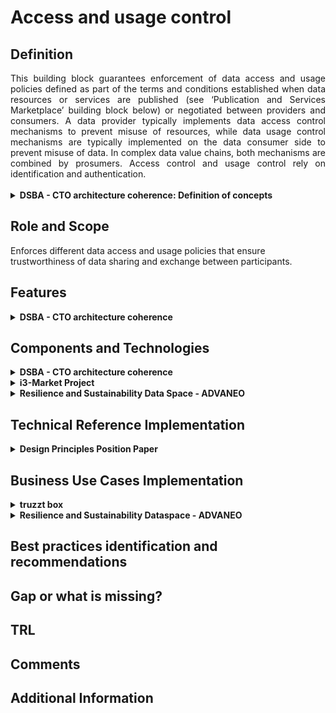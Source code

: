 # Access and usage control
## Definition
<div align="justify">This building block guarantees enforcement of data access and usage policies defined as part of the terms and conditions established when data resources or services are published (see ‘Publication and Services Marketplace’ building block below) or negotiated between providers and consumers. A data provider typically implements data access control mechanisms to prevent misuse of resources, while data usage control mechanisms are typically implemented on the data consumer side to prevent misuse of data. In complex data value chains, both mechanisms are combined by prosumers. Access control and usage control rely on identification and authentication.</div> </br>

<details>
  <summary><strong>DSBA - CTO architecture coherence: Definition of concepts</strong></summary>
  
  - [Access Control](https://www.techopedia.com/definition/5831/access-control)
  
    <div align="justify">Access control is a way of limiting access to a system or to physical or virtual resources. In computing, access control is a process by which users are granted access and certain privileges to systems, resources or information.In access control systems, users must present credentials before they can be granted access. In physical systems, these credentials may come in many forms, but credentials that can't be transferred provide the most security. </div>
  
  - [Usage Control](https://www.igi-global.com/dictionary/hardware-approach-trusted-access-usage/31145)
  
    <div align="justify">Usage Control complements access control with contextual predicates, conditioning the activation of a given privilege, and obligations, i.e., mandatory actions associated to the exercise of a privilege.</div>
  
  - PIP/Directory Service
  
    <div align="justify">Where does the information come from to evaluate the rules from the policies and where to provide it. (Scope, roles, attributes).</div>
    <img src="images/Access_and_Usage_PIP.png" width="640" align="center"></br>
</details>

## Role and Scope
<div allign="justify">Enforces different data access and usage policies that ensure trustworthiness of data sharing and exchange between participants.</div>

## Features 
<details>
  <summary><strong>DSBA - CTO architecture coherence</strong></summary>
 
- Access Control
- Usage Control
- Policy rules definition language
- Enforcement of policy rules
- Policy administration and management
- Definition of credentials / roles
- Usage Control for data sovereignty
  
</details>

## Components and Technologies
<details>
  <summary><strong>DSBA - CTO architecture coherence</strong></summary>
  
- Policy Enforcement based on XACML, extend with PXP for Usage Policy Enforcement.
  
  Policies for Access Control and Usage Control should be managed in a similar way and should base on the same policy language. Therefore, the execution environments of both parties (data provider and data consumer) have to include some relevant components:
  
    - PAP Policy Administration Point: User interface to administer policies.
    - PDP Policy Decision Point: Evaluation of policies depending on context information.
    - PEP Policy Enforcement Point: Modification of data based on evaluation of PDP.
    - PIP Policy Information Point: Adding relevant context information (e.g. Scope, roles, attributes) to decide on policies, in distributed scenarios, e.g. Data Usage Policies, this could be a distributed /federated approach.
      <details>
        <summary>Detailed information about the PIP</summary>
        The policy information point might provide identity and authentication related data for (a) organizations, (b) Application execution environments and (3) individuals (Level 1, Level 2, Level 3). And additional attributes that are required for policy decisions on the object (data or service) and environment attributes. See figure below (source: NIST  Special  Publication  800-162,Guide  to  Attribute  Based  Access Control  (ABAC)  Definition and Considerations):
        <img src="images/Access_and_Usage_Details_PIP.png" width="640" align="center"></br>
      </details>
  
    - PMP Policy Management Point: Provisioning of actual policies.
    - PXP Policy Execution Point: Execution of activities from the policies _after_ data exchange and Enforcement of policies in PEP.
  
  <img src="images/Access_and_Usage_Policy_Enforcement_based_on_XACML.png" width="640" align="center"></br>
  
- IDSA: ODRL, XACML-oriented framework (PEP-PDP-PIP-PDP), Custom PAP
- FIWARE: XACML-like (iSHARE  [delegation evidence data model](https://dev.ishareworks.org/delegation/delegation-evidence.html), JSON port of XACML) implemented in Keyrock, XACML-based PEP-PDP-PAM framework, API Umbrella is iSHARE-compliant ([github](https://github.com/i4Trust/building-blocks#integrating-building-blocks-for-the-creation-of-i4trust-data-spaces), [Tutorials](https://github.com/i4Trust/tutorials)), XACML-based implemented in Keyrock (with AuthZForce component ([ReadTheDocs](https://authzforce-ce-fiware.readthedocs.io/en/latest/)), DID/VC/VP, FIWARE TRUE Connector component based on the MyData Framework ([github](https://github.com/Engineering-Research-and-Development/fiware-true-connector)).
  
</details>

<details>
  <summary><strong>i3-Market Project</strong></summary>
  
- Blockchain Framework
- HW Wallet
- Explicit-User consent
- Backplane API

<img src="images/Access_i3_Market.png" width="640" align="center"></br>

</details>

<details>
  <summary><strong>Resilience and Sustainability Data Space - ADVANEO</strong></summary>
  
  - IDSA and GAIA-X standards
  - ADVANEO's Trusted Data Hub
  - IDS Components: broker, connector, clearing house and app provider
</details>
  
## Technical Reference Implementation
<details>
  <summary><strong>Design Principles Position Paper</strong></summary>
  <div align="justify">Enforcing Data Protection Regulations in Health Care Applications. When a company is processing patient records for the sake of accounting an billing as a service to doctors and insurances, it is thus in the interest of the company to ensure that it complies to those regulations.</div>
  
</details>

## Business Use Cases Implementation
<details>
  <summary><strong>truzzt box</strong></summary>
  <div align="justify">In the <a href="https://www.truzzt.com/en/">truzzt box</a> your documents are always available for you and you are always in control, not even truzzt has access to your personal documents. As a verified user of your truzzt box you always know who you are dealing with, you only buy from real, verified merchants and personal data will always remain encrypted and safe. Besides. The truzzt box will automatically adapt to your usage with its artificial intelligence. </div>
  
</details>

<details>
  <summary><strong>Resilience and Sustainability Dataspace - ADVANEO</strong></summary>
  <div align="justify">Companies and organizations as users of the <a href="https://www.resilience-sustainability-dataspace.eu/">Resilience and Sustainability Dataspace</a> benefit from the data-based approach of a digital infrastructure to integrate decentralized information in a protected virtual space. With this infrastructure users are either able to apply already implemented services or to develop new services supporting our users in order to gain new insights and knowledge about. In the end, this enables users to seamlessly build their own trustworthy resilience and sustainability ecosystems. </div>
  
</details>

## Best practices identification and recommendations

## Gap or what is missing?

## TRL

## Comments

## Additional Information
